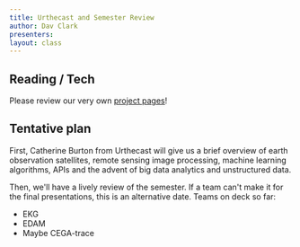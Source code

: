 ```yaml
---
title: Urthecast and Semester Review
author: Dav Clark
presenters:
layout: class
---
```


## Reading / Tech

Please review our very own [project pages](/projects.html)!

## Tentative plan

First, Catherine Burton from Urthecast will give us a brief overview of earth
observation satellites, remote sensing image processing, machine learning
algorithms, APIs and the advent of big data analytics and unstructured data.

Then, we'll have a lively review of the semester. If a team can't make it for
the final presentations, this is an alternative date. Teams on deck so far:

- EKG
- EDAM
- Maybe CEGA-trace
